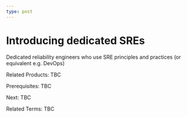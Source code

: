 ```yaml
---
type: post
---
```

# Introducing dedicated SREs
Dedicated reliability engineers who use SRE principles and practices (or equivalent e.g. DevOps)

Related Products: TBC

Prerequisites:  TBC

Next: TBC

Related Terms: TBC
